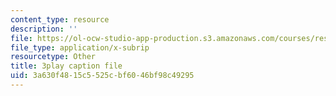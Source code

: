 ```yaml
---
content_type: resource
description: ''
file: https://ol-ocw-studio-app-production.s3.amazonaws.com/courses/res-2-002-finite-element-procedures-for-solids-and-structures-spring-2010/3a630f4815c5525cbf6046bf98c49295_-BYC6cNSO78.vtt
file_type: application/x-subrip
resourcetype: Other
title: 3play caption file
uid: 3a630f48-15c5-525c-bf60-46bf98c49295
---
```


